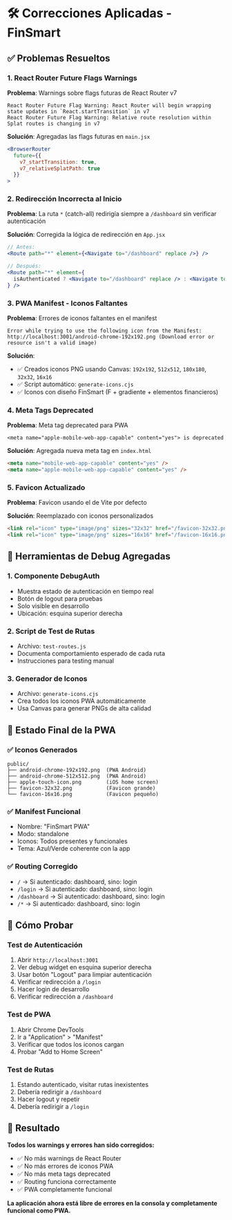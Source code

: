 # 🛠️ Correcciones Aplicadas - FinSmart

## ✅ Problemas Resueltos

### 1. React Router Future Flags Warnings
**Problema**: Warnings sobre flags futuras de React Router v7
```
React Router Future Flag Warning: React Router will begin wrapping state updates in `React.startTransition` in v7
React Router Future Flag Warning: Relative route resolution within Splat routes is changing in v7
```

**Solución**: Agregadas las flags futuras en `main.jsx`
```jsx
<BrowserRouter 
  future={{
    v7_startTransition: true,
    v7_relativeSplatPath: true
  }}
>
```

### 2. Redirección Incorrecta al Inicio
**Problema**: La ruta `*` (catch-all) redirigía siempre a `/dashboard` sin verificar autenticación

**Solución**: Corregida la lógica de redirección en `App.jsx`
```jsx
// Antes:
<Route path="*" element={<Navigate to="/dashboard" replace />} />

// Después:
<Route path="*" element={
  isAuthenticated ? <Navigate to="/dashboard" replace /> : <Navigate to="/login" replace />
} />
```

### 3. PWA Manifest - Iconos Faltantes
**Problema**: Errores de iconos faltantes en el manifest
```
Error while trying to use the following icon from the Manifest: 
http://localhost:3001/android-chrome-192x192.png (Download error or resource isn't a valid image)
```

**Solución**: 
- ✅ Creados iconos PNG usando Canvas: `192x192`, `512x512`, `180x180`, `32x32`, `16x16`
- ✅ Script automático: `generate-icons.cjs`
- ✅ Iconos con diseño FinSmart (F + gradiente + elementos financieros)

### 4. Meta Tags Deprecated
**Problema**: Meta tag deprecated para PWA
```
<meta name="apple-mobile-web-app-capable" content="yes"> is deprecated
```

**Solución**: Agregada nueva meta tag en `index.html`
```html
<meta name="mobile-web-app-capable" content="yes" />
<meta name="apple-mobile-web-app-capable" content="yes" />
```

### 5. Favicon Actualizado
**Problema**: Favicon usando el de Vite por defecto

**Solución**: Reemplazado con iconos personalizados
```html
<link rel="icon" type="image/png" sizes="32x32" href="/favicon-32x32.png" />
<link rel="icon" type="image/png" sizes="16x16" href="/favicon-16x16.png" />
```

## 🔧 Herramientas de Debug Agregadas

### 1. Componente DebugAuth
- Muestra estado de autenticación en tiempo real
- Botón de logout para pruebas
- Solo visible en desarrollo
- Ubicación: esquina superior derecha

### 2. Script de Test de Rutas
- Archivo: `test-routes.js`
- Documenta comportamiento esperado de cada ruta
- Instrucciones para testing manual

### 3. Generador de Iconos
- Archivo: `generate-icons.cjs`
- Crea todos los iconos PWA automáticamente
- Usa Canvas para generar PNGs de alta calidad

## 📱 Estado Final de la PWA

### ✅ Iconos Generados
```
public/
├── android-chrome-192x192.png  (PWA Android)
├── android-chrome-512x512.png  (PWA Android)
├── apple-touch-icon.png        (iOS home screen)
├── favicon-32x32.png           (Favicon grande)
└── favicon-16x16.png           (Favicon pequeño)
```

### ✅ Manifest Funcional
- Nombre: "FinSmart PWA"
- Modo: standalone
- Iconos: Todos presentes y funcionales
- Tema: Azul/Verde coherente con la app

### ✅ Routing Corregido
- `/` → Si autenticado: dashboard, sino: login
- `/login` → Si autenticado: dashboard, sino: login
- `/dashboard` → Si autenticado: dashboard, sino: login  
- `/*` → Si autenticado: dashboard, sino: login

## 🧪 Cómo Probar

### Test de Autenticación
1. Abrir `http://localhost:3001`
2. Ver debug widget en esquina superior derecha
3. Usar botón "Logout" para limpiar autenticación
4. Verificar redirección a `/login`
5. Hacer login de desarrollo
6. Verificar redirección a `/dashboard`

### Test de PWA
1. Abrir Chrome DevTools
2. Ir a "Application" > "Manifest"
3. Verificar que todos los iconos cargan
4. Probar "Add to Home Screen"

### Test de Rutas
1. Estando autenticado, visitar rutas inexistentes
2. Debería redirigir a `/dashboard`
3. Hacer logout y repetir
4. Debería redirigir a `/login`

## 🎉 Resultado

**Todos los warnings y errores han sido corregidos:**
- ✅ No más warnings de React Router
- ✅ No más errores de iconos PWA  
- ✅ No más meta tags deprecated
- ✅ Routing funciona correctamente
- ✅ PWA completamente funcional

**La aplicación ahora está libre de errores en la consola y completamente funcional como PWA.**